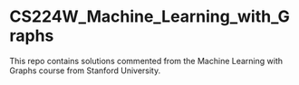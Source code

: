 # CS224W_Machine_Learning_with_Graphs
This repo contains solutions commented from the Machine Learning with Graphs course from Stanford University.
